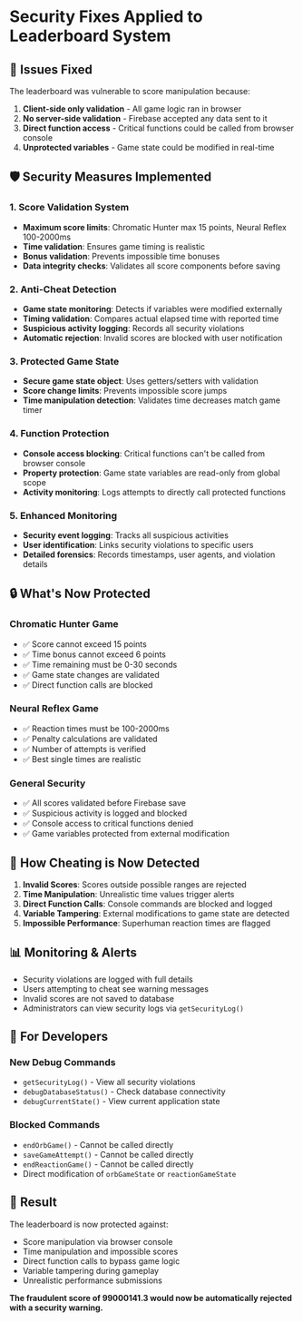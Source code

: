 # Security Fixes Applied to Leaderboard System

## 🚨 Issues Fixed

The leaderboard was vulnerable to score manipulation because:
1. **Client-side only validation** - All game logic ran in browser
2. **No server-side validation** - Firebase accepted any data sent to it
3. **Direct function access** - Critical functions could be called from browser console
4. **Unprotected variables** - Game state could be modified in real-time

## 🛡️ Security Measures Implemented

### 1. Score Validation System
- **Maximum score limits**: Chromatic Hunter max 15 points, Neural Reflex 100-2000ms
- **Time validation**: Ensures game timing is realistic
- **Bonus validation**: Prevents impossible time bonuses
- **Data integrity checks**: Validates all score components before saving

### 2. Anti-Cheat Detection
- **Game state monitoring**: Detects if variables were modified externally
- **Timing validation**: Compares actual elapsed time with reported time
- **Suspicious activity logging**: Records all security violations
- **Automatic rejection**: Invalid scores are blocked with user notification

### 3. Protected Game State
- **Secure game state object**: Uses getters/setters with validation
- **Score change limits**: Prevents impossible score jumps
- **Time manipulation detection**: Validates time decreases match game timer

### 4. Function Protection
- **Console access blocking**: Critical functions can't be called from browser console
- **Property protection**: Game state variables are read-only from global scope
- **Activity monitoring**: Logs attempts to directly call protected functions

### 5. Enhanced Monitoring
- **Security event logging**: Tracks all suspicious activities
- **User identification**: Links security violations to specific users
- **Detailed forensics**: Records timestamps, user agents, and violation details

## 🔒 What's Now Protected

### Chromatic Hunter Game
- ✅ Score cannot exceed 15 points
- ✅ Time bonus cannot exceed 6 points
- ✅ Time remaining must be 0-30 seconds
- ✅ Game state changes are validated
- ✅ Direct function calls are blocked

### Neural Reflex Game
- ✅ Reaction times must be 100-2000ms
- ✅ Penalty calculations are validated
- ✅ Number of attempts is verified
- ✅ Best single times are realistic

### General Security
- ✅ All scores validated before Firebase save
- ✅ Suspicious activity is logged and blocked
- ✅ Console access to critical functions denied
- ✅ Game variables protected from external modification

## 🚨 How Cheating is Now Detected

1. **Invalid Scores**: Scores outside possible ranges are rejected
2. **Time Manipulation**: Unrealistic time values trigger alerts
3. **Direct Function Calls**: Console commands are blocked and logged
4. **Variable Tampering**: External modifications to game state are detected
5. **Impossible Performance**: Superhuman reaction times are flagged

## 📊 Monitoring & Alerts

- Security violations are logged with full details
- Users attempting to cheat see warning messages
- Invalid scores are not saved to database
- Administrators can view security logs via `getSecurityLog()`

## 🔧 For Developers

### New Debug Commands
- `getSecurityLog()` - View all security violations
- `debugDatabaseStatus()` - Check database connectivity
- `debugCurrentState()` - View current application state

### Blocked Commands
- `endOrbGame()` - Cannot be called directly
- `saveGameAttempt()` - Cannot be called directly  
- `endReactionGame()` - Cannot be called directly
- Direct modification of `orbGameState` or `reactionGameState`

## 🎯 Result

The leaderboard is now protected against:
- Score manipulation via browser console
- Time manipulation and impossible scores
- Direct function calls to bypass game logic
- Variable tampering during gameplay
- Unrealistic performance submissions

**The fraudulent score of 99000141.3 would now be automatically rejected with a security warning.**

